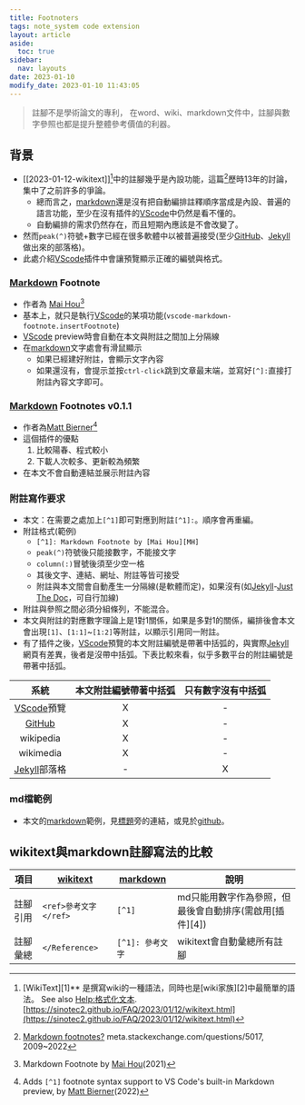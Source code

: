 ```yaml
---
title: Footnoters
tags: note_system code extension
layout: article
aside:
  toc: true
sidebar:
  nav: layouts
date: 2023-01-10
modify_date: 2023-01-10 11:43:05
---
```


> 註腳不是學術論文的專利，
> 在word、wiki、markdown文件中，註腳與數字參照也都是提升整體參考價值的利器。

## 背景

- [[2023-01-12-wikitext]][^5]中的註腳幾乎是內設功能，這篇[^2]歷時13年的討論，集中了之前許多的爭論。
  - 總而言之，[markdown][md_wiki]還是沒有把自動編排註釋順序當成是內設、普遍的語言功能，至少在沒有插件的[VScode][VScode]中仍然是看不懂的。
  - 自動編排的需求仍然存在，而且短期內應該是不會改變了。
- 然而`peak(^)`符號+數字已經在很多軟體中以被普遍接受(至少[GitHub][GitHub]、[Jekyll][Jekyll]做出來的部落格)。
- 此處介紹[VScode][VScode]插件中會讓預覽顯示正確的編號與格式。

### [Markdown][md_wiki] Footnote

- 作者為 [Mai Hou][MH][^1]
- 基本上，就只是執行[VScode][VScode]的某項功能(`vscode-markdown-footnote.insertFootnote`)
- [VScode][VScode] preview時會自動在本文與附註之間加上分隔線
- 在[markdown][md_wiki]文字處會有滑鼠顯示
  - 如果已經建好附註，會顯示文字內容
  - 如果還沒有，會提示並按`ctrl-click`跳到文章最末端，並寫好`[^]:`直接打附註內容文字即可。

### [Markdown][md_wiki] Footnotes v0.1.1

- 作者為[Matt Bierner][MB][^3]
- 這個插件的優點
  1. 比較陽春、程式較小
  2. 下載人次較多、更新較為頻繁 
- 在本文不會自動連結並展示附註內容

### 附註寫作要求

- 本文：在需要之處加上`[^1]`即可對應到附註`[^1]:`。順序會再重編。
- 附註格式(範例)
  - `[^1]: Markdown Footnote by [Mai Hou][MH]`
  - `peak(^)`符號後只能接數字，不能接文字
  - `column(:)`冒號後須至少空一格
  - 其後文字、連結、網址、附註等皆可接受
  - 附註與本文間會自動產生一分隔線(是軟體而定)，如果沒有(如[Jekyll][Jekyll]-[Just The Doc][jtd]，可自行加線)
- 附註與參照之間必須分組條列，不能混合。
- 本文與附註的對應數字理論上是1對1關係，如果是多對1的關係，編排後會本文會出現`[1]`、`[1:1]`~`[1:2]`等附註，以顯示引用同一附註。
- 有了插件之後，[VScode][VScode]預覽的本文附註編號是帶著中括弧的，與實際[Jekyll][Jekyll]網頁有差異，後者是沒帶中括弧。下表比較來看，似乎多數平台的附註編號是帶著中括弧。

系統|本文附註編號帶著中括弧|只有數字沒有中括弧
:-:|:-:|:-:
[VScode][VScode]預覽|X|-
[GitHub][github]|X|-
wikipedia|X|-
wikimedia|X|-
[Jekyll][Jekyll]部落格|-|X


### md檔範例

- 本文的[markdown][md_wiki]範例，見[標題](#VScode插件)旁的連結，或見於[github](https://github.com/sinotec2/FAQ/blob/main/_posts/2023-01-04-VSCextension.md)。

[^1]: Markdown Footnote by [Mai Hou][MH](2021)
[^2]: [Markdown footnotes?][mse] meta.stackexchange.com/questions/5017, 2009~2022
[^3]: Adds `[^1]` footnote syntax support to VS Code's built-in Markdown preview, by [Matt Bierner][MB](2022)
[^5]: [WikiText][1]** 是撰寫wiki的一種語法，同時也是[wiki家族][2]中最簡單的語法。 See also [Help:格式化文本][3].[https://sinotec2.github.io/FAQ/2023/01/12/wikitext.html](https://sinotec2.github.io/FAQ/2023/01/12/wikitext.html)

## wikitext與markdown註腳寫法的比較

項目|[wikitext][3]|[markdown][MH]|說明
-|-|-|-|
註腳引用|`<ref>參考文字</ref>`|`[^1]`|md只能用數字作為參照，但最後會自動排序(需啟用[插件][4])
註腳彙總|`</Reference>`|`[^1]: 參考文字`|wikitext會自動彙總所有註腳

[MH]: https://marketplace.visualstudio.com/publishers/houkanshan "Markdown Footnote"
[mse]: https://meta.stackexchange.com/questions/5017/markdown-footnotes "Markdown footnotes? Asked 13 years, 5 months ago, Modified 1 month ago, Viewed 38k times"
[MB]: https://marketplace.visualstudio.com/publishers/bierner "Matt Bierner,是個多產的插件作家，本身是VR軟體工程師 https://blog.mattbierner.com/"
[vscode]: https://zh.wikipedia.org/zh-tw/Visual_Studio_Code "Visual Studio Code（簡稱 VS Code）是一款由微軟開發且跨平台的免費原始碼編輯器[8]。該軟體支援語法突顯、程式碼自動補全（又稱 IntelliSense）、程式碼重構功能，並且內建了命令列工具和 Git 版本控制系統[9]。使用者可以更改佈景主題和鍵盤捷徑實現個人化設定，也可以透過內建的擴充元件程式商店安裝擴充元件以加強軟體功能。"
[ide]: https://zh.wikipedia.org/zh-tw/集成开发环境 "集成开发环境、整合開發環境"
[md_wiki]: https://zh.wikipedia.org/zh-tw/Markdown "Markdown是一種輕量級標記式語言，創始人為約翰·格魯伯。它允許人們使用易讀易寫的純文字格式編寫文件，然後轉換成有效的XHTML（或者HTML）文件。[4]這種語言吸收了很多在電子郵件中已有的純文字標記的特性。"
[Jekyll]: https://zh.wikipedia.org/zh-tw/Jekyll_(博客生成工具) "Jekyll是一個簡單的靜態網站生成器，用於生成個人，專案或組織的網站。 它由GitHub聯合創始人湯姆·普雷斯頓·沃納用Ruby編寫，並根據MIT授權條款釋出。"
[github]: https://zh.wikipedia.org/zh-tw/GitHub "GitHub是一個線上軟體原始碼代管服務平台，使用Git作為版本控制軟體，由開發者Chris Wanstrath、P. J. Hyett和湯姆·普雷斯頓·沃納使用Ruby on Rails編寫而成。在2018年，GitHub被微軟公司收購。"
[marketplace]: https://marketplace.visualstudio.com/ "Extensions for Visual Studio Code"
[jtd]: https://just-the-docs.github.io/just-the-docs "Focus on writing good documentation. Just the Docs gives your documentation a jumpstart with a responsive Jekyll theme that is easily customizable and hosted on GitHub Pages."
[3]: https://www.mediawiki.org/wiki/Help:Formatting/zh "mediawiki->Help:格式化文本"

